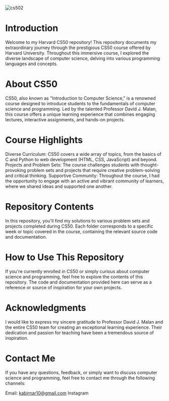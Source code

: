 

![cs502](https://github.com/LeviAcker25/HarvardCS50/assets/137004973/d0aea8c6-e44f-40be-bcba-831066cf67da)

# Introduction
Welcome to my Harvard CS50 repository! This repository documents my extraordinary journey through the prestigious CS50 course offered by Harvard University. Throughout this immersive course, I explored the diverse landscape of computer science, delving into various programming languages and concepts.

# About CS50
CS50, also known as "Introduction to Computer Science," is a renowned course designed to introduce students to the fundamentals of computer science and programming. Led by the talented Professor David J. Malan, this course offers a unique learning experience that combines engaging lectures, interactive assignments, and hands-on projects.

# Course Highlights
Diverse Curriculum: CS50 covers a wide array of topics, from the basics of C and Python to web development (HTML, CSS, JavaScript) and beyond.
Projects and Problem Sets: The course challenges students with thought-provoking problem sets and projects that require creative problem-solving and critical thinking.
Supportive Community: Throughout the course, I had the opportunity to engage with an active and vibrant community of learners, where we shared ideas and supported one another.
# Repository Contents
In this repository, you'll find my solutions to various problem sets and projects completed during CS50. Each folder corresponds to a specific week or topic covered in the course, containing the relevant source code and documentation.

# How to Use This Repository
If you're currently enrolled in CS50 or simply curious about computer science and programming, feel free to explore the contents of this repository. The code and documentation provided here can serve as a reference or source of inspiration for your own projects.

# Acknowledgments
I would like to express my sincere gratitude to Professor David J. Malan and the entire CS50 team for creating an exceptional learning experience. Their dedication and passion for teaching have been a tremendous source of inspiration.

# Contact Me
If you have any questions, feedback, or simply want to discuss computer science and programming, feel free to contact me through the following channels:

Email: kabirnar10@gmail.com
Instagram

